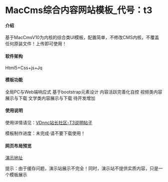 # MacCms综合内容网站模板_代号：t3

#### 介绍
基于MacCmsV10为内核的综合类UI模板，配置简单，不修改CMS内核，不覆盖任何原装文件！上传即可使用！

#### 软件架构
Html5+Css+js+Jq


#### 模板功能

全局PC与Web端响应式
基于bootstrap元素设计
内容活跃完善化自控
视频类内容展示与下载
文学类内容展示与下载
待开发增加

#### 使用说明

使用详情请见：[VDnnc站长社区-T3说明帖子](https://www.vdnnc.com/i/n6885n1c1.html)

模板制作进度：未完成·请不要下载使用！

#### 网页布局预览
[演示地址](http://t3.demo.vdnnc.com/)

提示：由于缓存问题，演示站展示不完全！同时，演示站不提供实质内容，只是一个模板展示


